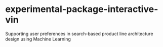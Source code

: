 # experimental-package-interactive-vin
Supporting user preferences in search-based product line architecture design using Machine Learning
